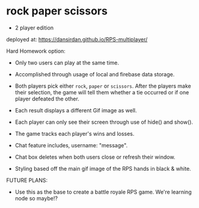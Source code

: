 # rock paper scissors
- 2 player edition

deployed at:
https://dansirdan.github.io/RPS-multiplayer/

Hard Homework option:

- Only two users can play at the same time.
- Accomplished through usage of local and firebase data storage.

- Both players pick either `rock`, `paper` or `scissors`. After the players make their selection, the game will tell them whether a tie occurred or if one player defeated the other.

- Each result displays a different Gif image as well.

- Each player can only see their screen through use of hide() and show().

- The game tracks each player's wins and losses.

- Chat feature includes, username: "message".
- Chat box deletes when both users close or refresh their window.

- Styling based off the main gif image of the RPS hands in black & white.

FUTURE PLANS:
- Use this as the base to create a battle royale RPS game. We're learning node so maybe!?
